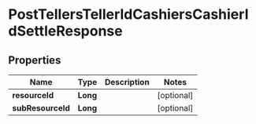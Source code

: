 
# PostTellersTellerIdCashiersCashierIdSettleResponse

## Properties
Name | Type | Description | Notes
------------ | ------------- | ------------- | -------------
**resourceId** | **Long** |  |  [optional]
**subResourceId** | **Long** |  |  [optional]



